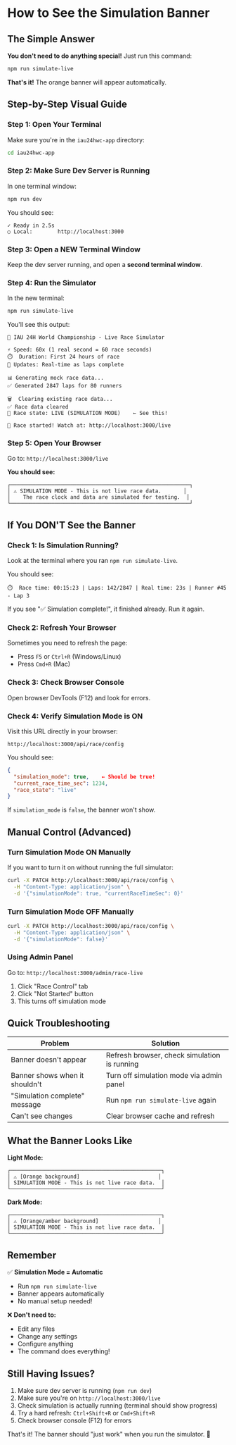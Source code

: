 # How to See the Simulation Banner

## The Simple Answer

**You don't need to do anything special!** Just run this command:

```bash
npm run simulate-live
```

**That's it!** The orange banner will appear automatically.

## Step-by-Step Visual Guide

### Step 1: Open Your Terminal

Make sure you're in the `iau24hwc-app` directory:

```bash
cd iau24hwc-app
```

### Step 2: Make Sure Dev Server is Running

In one terminal window:

```bash
npm run dev
```

You should see:
```
✓ Ready in 2.5s
○ Local:        http://localhost:3000
```

### Step 3: Open a NEW Terminal Window

Keep the dev server running, and open a **second terminal window**.

### Step 4: Run the Simulator

In the new terminal:

```bash
npm run simulate-live
```

You'll see this output:

```
🏁 IAU 24H World Championship - Live Race Simulator

⚡ Speed: 60x (1 real second = 60 race seconds)
⏱️  Duration: First 24 hours of race
🔄 Updates: Real-time as laps complete

📊 Generating mock race data...
✅ Generated 2847 laps for 80 runners

🗑️  Clearing existing race data...
✅ Race data cleared
🔴 Race state: LIVE (SIMULATION MODE)    ← See this!

🏃 Race started! Watch at: http://localhost:3000/live
```

### Step 5: Open Your Browser

Go to: `http://localhost:3000/live`

**You should see:**

```
┌─────────────────────────────────────────────────────────┐
│ ⚠️ SIMULATION MODE - This is not live race data.       │
│    The race clock and data are simulated for testing.  │
└─────────────────────────────────────────────────────────┘
```

## If You DON'T See the Banner

### Check 1: Is Simulation Running?

Look at the terminal where you ran `npm run simulate-live`. 

You should see:
```
⏱️  Race time: 00:15:23 | Laps: 142/2847 | Real time: 23s | Runner #45 - Lap 3
```

If you see "✅ Simulation complete!", it finished already. Run it again.

### Check 2: Refresh Your Browser

Sometimes you need to refresh the page:
- Press `F5` or `Ctrl+R` (Windows/Linux)
- Press `Cmd+R` (Mac)

### Check 3: Check Browser Console

Open browser DevTools (F12) and look for errors.

### Check 4: Verify Simulation Mode is ON

Visit this URL directly in your browser:
```
http://localhost:3000/api/race/config
```

You should see:
```json
{
  "simulation_mode": true,    ← Should be true!
  "current_race_time_sec": 1234,
  "race_state": "live"
}
```

If `simulation_mode` is `false`, the banner won't show.

## Manual Control (Advanced)

### Turn Simulation Mode ON Manually

If you want to turn it on without running the full simulator:

```bash
curl -X PATCH http://localhost:3000/api/race/config \
  -H "Content-Type: application/json" \
  -d '{"simulationMode": true, "currentRaceTimeSec": 0}'
```

### Turn Simulation Mode OFF Manually

```bash
curl -X PATCH http://localhost:3000/api/race/config \
  -H "Content-Type: application/json" \
  -d '{"simulationMode": false}'
```

### Using Admin Panel

Go to: `http://localhost:3000/admin/race-live`

1. Click "Race Control" tab
2. Click "Not Started" button
3. This turns off simulation mode

## Quick Troubleshooting

| Problem | Solution |
|---------|----------|
| Banner doesn't appear | Refresh browser, check simulation is running |
| Banner shows when it shouldn't | Turn off simulation mode via admin panel |
| "Simulation complete" message | Run `npm run simulate-live` again |
| Can't see changes | Clear browser cache and refresh |

## What the Banner Looks Like

**Light Mode:**
```
┌────────────────────────────────────────────────┐
│ ⚠️ [Orange background]                         │
│ SIMULATION MODE - This is not live race data.  │
└────────────────────────────────────────────────┘
```

**Dark Mode:**
```
┌────────────────────────────────────────────────┐
│ ⚠️ [Orange/amber background]                   │
│ SIMULATION MODE - This is not live race data.  │
└────────────────────────────────────────────────┘
```

## Remember

✅ **Simulation Mode = Automatic**
- Run `npm run simulate-live`
- Banner appears automatically
- No manual setup needed!

❌ **Don't need to:**
- Edit any files
- Change any settings
- Configure anything
- The command does everything!

## Still Having Issues?

1. Make sure dev server is running (`npm run dev`)
2. Make sure you're on `http://localhost:3000/live`
3. Check simulation is actually running (terminal should show progress)
4. Try a hard refresh: `Ctrl+Shift+R` or `Cmd+Shift+R`
5. Check browser console (F12) for errors

That's it! The banner should "just work" when you run the simulator. 🎉






